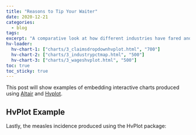 ```yaml
---
title: "Reasons to Tip Your Waiter"
date: 2020-12-21
categories:
  - blog
tags:
excerpt: "A comparative look at how different industries have fared and vulnerable hotspots across the state"
hv-loader:
  hv-chart-1: ["charts/3_claimsdropdownhvplot.html", "700"]
  hv-chart-2: ["charts/3_industrypctmap.html", "500"]
  hv-chart-3: ["charts/3_wageshvplot.html", "500"]
toc: true
toc_sticky: true
---
```


<div id="hv-chart-1"></div>

This post will show examples of embedding interactive charts produced using [Altair](https://altair-viz.github.io) and [Hvplot](https://hvplot.pyviz.org/).

<div id="hv-chart-2"></div>

## HvPlot Example

Lastly, the measles incidence produced using the HvPlot package:

<div id="hv-chart-3"></div>
